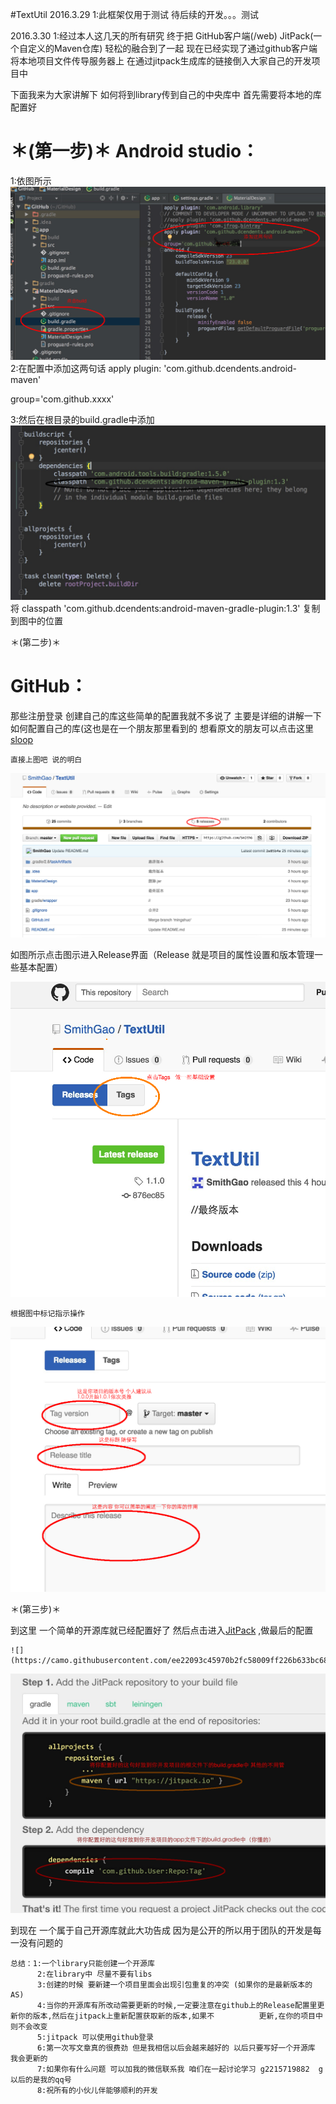 #TextUtil
2016.3.29
1:此框架仅用于测试 待后续的开发。。。测试

2016.3.30
1:经过本人这几天的所有研究 终于把 GitHub客户端(/web) JitPack(一个自定义的Maven仓库) 轻松的融合到了一起
  现在已经实现了通过github客户端将本地项目文件传导服务器上 在通过jitpack生成库的链接倒入大家自己的开发项目中
  
  下面我来为大家讲解下 如何将到library传到自己的中央库中
  首先需要将本地的库配置好
  
＊(第一步)＊
Android studio：
===================================
1:依图所示
 ![](https://github.com/SmithGao/ImageUtil/blob/master/num6.png)
 2:在配置中添加这两句话
 apply plugin: 'com.github.dcendents.android-maven'

 group='com.github.xxxx'
 
 3:然后在根目录的build.gradle中添加
  ![](https://github.com/SmithGao/ImageUtil/blob/master/num7.png)
  将    classpath 'com.github.dcendents:android-maven-gradle-plugin:1.3' 复制到图中的位置

＊(第二步)＊

GitHub：
===================================
那些注册登录 创建自己的库这些简单的配置我就不多说了
主要是详细的讲解一下如何配置自己的库(这也是在一个朋友那里看到的 想看原文的朋友可以点击这里 [sloop](https://github.com/GcsSloop) 

    直接上图吧 说的明白
 ![](https://raw.githubusercontent.com/SmithGao/ImageUtil/master/num1.png)

  如图所示点击图示进入Release界面（Release 就是项目的属性设置和版本管理一些基本配置）

  ![](https://github.com/SmithGao/ImageUtil/blob/master/num2.png)

    根据图中标记指示操作
  ![](https://github.com/SmithGao/ImageUtil/blob/master/num3.png)
  
  ＊(第三步)＊
  
  到这里 一个简单的开源库就已经配置好了 然后点击进入[JitPack](https://jitpack.io/) ,做最后的配置
  
    ![](https://camo.githubusercontent.com/ee22093c45970b2fc58009ff226b633bc6812ca5/687474703a2f2f7777332e73696e61696d672e636e2f6c617267652f30303558746469326a773166323361303535756f656a3330727330676f6469302e6a7067)
  
![](https://github.com/SmithGao/ImageUtil/blob/master/num5.png)

 到现在 一个属于自己开源库就此大功告成 因为是公开的所以用于团队的开发是每一没有问题的
 
 
    总结：1:一个library只能创建一个开源库
          2:在library中 尽量不要有libs
          3:创建的时候 要新建一个项目里面会出现引包重复的冲突 (如果你的是最新版本的AS)
          4:当你的开源库有所改动需要更新的时候,一定要注意在github上的Release配置里更新你的版本,然后在jitpack上重新配置获取新的版本,如果不          更新,在你的项目中则不会改变 
          5:jitpack 可以使用github登录
          6:第一次写文章真的很费劲 但是我相信以后会越来越好的 以后只要写好一个开源库 我会更新的
          7:如果你有什么问题 可以加我的微信联系我 咱们在一起讨论学习 g2215719882  g以后的是我的qq号
          8:祝所有的小伙儿伴能够顺利的开发
